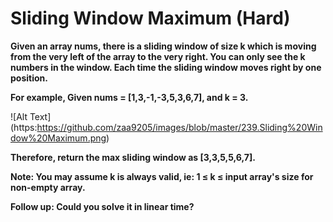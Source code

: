 # Sliding Window Maximum (Hard)

**Given an array nums, there is a sliding window of size k which is moving from the very left of the array to the very right. You can only see the k numbers in the window. Each time the sliding window moves right by one position.**

**For example,
Given nums = [1,3,-1,-3,5,3,6,7], and k = 3.**

![Alt Text]
(https:https://github.com/zaa9205/images/blob/master/239.Sliding%20Window%20Maximum.png)

**Therefore, return the max sliding window as [3,3,5,5,6,7].**

**Note: 
You may assume k is always valid, ie: 1 ≤ k ≤ input array's size for non-empty array.**

**Follow up:
Could you solve it in linear time?**
